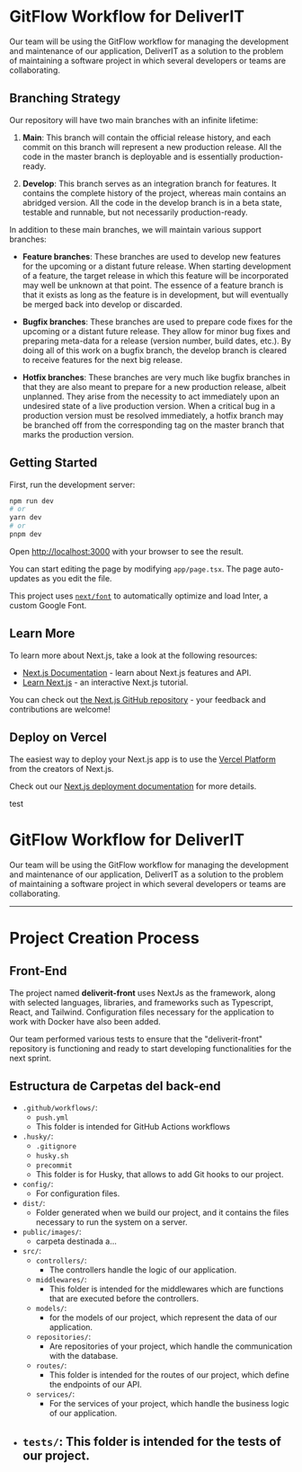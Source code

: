 # GitFlow Workflow for DeliverIT

Our team will be using the GitFlow workflow for managing the development and maintenance of our application, DeliverIT as a solution to the problem of maintaining a software project in which several developers or teams are collaborating.

## Branching Strategy

Our repository will have two main branches with an infinite lifetime:

1. **Main**: This branch will contain the official release history, and each commit on this branch will represent a new production release. All the code in the master branch is deployable and is essentially production-ready.

2. **Develop**: This branch serves as an integration branch for features. It contains the complete history of the project, whereas main contains an abridged version. All the code in the develop branch is in a beta state, testable and runnable, but not necessarily production-ready.

In addition to these main branches, we will maintain various support branches:

- **Feature branches**: These branches are used to develop new features for the upcoming or a distant future release. When starting development of a feature, the target release in which this feature will be incorporated may well be unknown at that point. The essence of a feature branch is that it exists as long as the feature is in development, but will eventually be merged back into develop or discarded.

- **Bugfix branches**: These branches are used to prepare code fixes for the upcoming or a distant future release. They allow for minor bug fixes and preparing meta-data for a release (version number, build dates, etc.). By doing all of this work on a bugfix branch, the develop branch is cleared to receive features for the next big release.

- **Hotfix branches**: These branches are very much like bugfix branches in that they are also meant to prepare for a new production release, albeit unplanned. They arise from the necessity to act immediately upon an undesired state of a live production version. When a critical bug in a production version must be resolved immediately, a hotfix branch may be branched off from the corresponding tag on the master branch that marks the production version.

## Getting Started

First, run the development server:

```bash
npm run dev
# or
yarn dev
# or
pnpm dev
```

Open [http://localhost:3000](http://localhost:3000) with your browser to see the result.

You can start editing the page by modifying `app/page.tsx`. The page auto-updates as you edit the file.

This project uses [`next/font`](https://nextjs.org/docs/basic-features/font-optimization) to automatically optimize and load Inter, a custom Google Font.

## Learn More

To learn more about Next.js, take a look at the following resources:

- [Next.js Documentation](https://nextjs.org/docs) - learn about Next.js features and API.
- [Learn Next.js](https://nextjs.org/learn) - an interactive Next.js tutorial.

You can check out [the Next.js GitHub repository](https://github.com/vercel/next.js/) - your feedback and contributions are welcome!

## Deploy on Vercel

The easiest way to deploy your Next.js app is to use the [Vercel Platform](https://vercel.com/new?utm_medium=default-template&filter=next.js&utm_source=create-next-app&utm_campaign=create-next-app-readme) from the creators of Next.js.

Check out our [Next.js deployment documentation](https://nextjs.org/docs/deployment) for more details.

test

# GitFlow Workflow for DeliverIT

Our team will be using the GitFlow workflow for managing the development and maintenance of our application, DeliverIT as a solution to the problem of maintaining a software project in which several developers or teams are collaborating.

----------------------------------------------------------------------------------


# Project Creation Process

## Front-End

The project named  **deliverit-front** uses NextJs as the framework, along with selected languages, libraries, and frameworks such as Typescript, React, and Tailwind. Configuration files necessary for the application to work with Docker have also been added.

Our team performed various tests to ensure that the "deliverit-front" repository is functioning and ready to start developing functionalities for the next sprint.


## Estructura de Carpetas del back-end

- `.github/workflows/`: 
  - `push.yml`
  - This folder is intended for GitHub Actions workflows
- `.husky/`: 
  - `.gitignore`
  - `husky.sh`
  - `precommit`
  - This folder is for Husky, that allows to add Git hooks to our project.
- `config/`: 
  - For configuration files.
- `dist/`: 
  - Folder generated when we build our project, and it contains the files necessary to run the system on a server.
- `public/images/`: 
  - carpeta destinada a...
- `src/`: 
  - `controllers/`: 
    - The controllers handle the logic of our application.
  - `middlewares/`: 
    - This folder is intended for the middlewares which are functions that are executed before the controllers.
  - `models/`: 
    -  for the models of our project, which represent the data of our application.
  - `repositories/`: 
    - Are  repositories of your project, which handle the communication with the database.
  - `routes/`: 
    - This folder is intended for the routes of our project, which define the endpoints of our API.
  - `services/`: 
    -  For the services of your project, which handle the business logic of our application.
- `tests/`: This folder is intended for the tests of our project.
  - 


